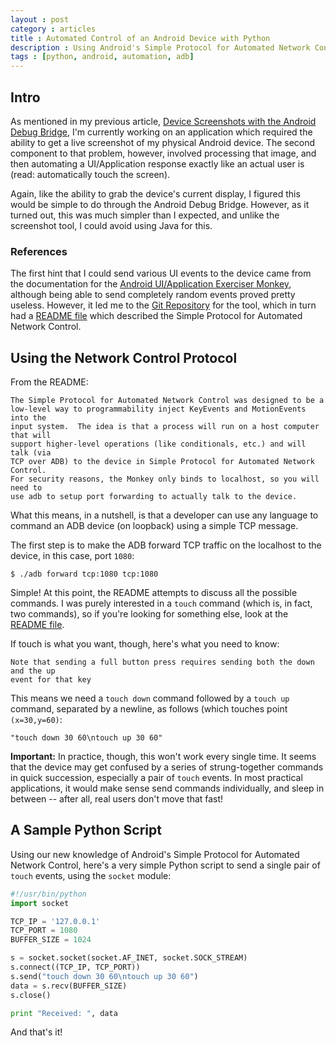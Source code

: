 ```yaml
---
layout : post
category : articles
title : Automated Control of an Android Device with Python
description : Using Android's Simple Protocol for Automated Network Control to send touch events to a physical device using Python and a TCP socket.
tags : [python, android, automation, adb]
---
```


## Intro
As mentioned in my previous article, [Device Screenshots with the Android Debug
Bridge](/articles/2010/06/16/device-screenshots-with-the-android-debug-bridge),
I'm currently working on an application which required the ability to get a
live screenshot of my physical Android device. The second component to that
problem, however, involved processing that image, and then automating a
UI/Application response exactly like an actual user is (read: automatically
touch the screen).

Again, like the ability to grab the device's current display, I figured this
would be simple to do through the Android Debug Bridge. However, as it turned
out, this was much simpler than I expected, and unlike the screenshot tool, I
could avoid using Java for this.

### References
The first hint that I could send various UI events to the device came from the
documentation for the [Android UI/Application Exerciser
Monkey](http://developer.android.com/guide/developing/tools/monkey.html),
although being able to send completely random events proved pretty useless.
However, it led me to the [Git
Repository](http://android.git.kernel.org/?p=platform/development.git;a=tree;f=cmds/monkey)
for the tool, which in turn had a [README
file](http://android.git.kernel.org/?p=platform/development.git;a=blob;f=cmds/monkey/README.NETWORK.txt)
which described the Simple Protocol for Automated Network Control.

## Using the Network Control Protocol
From the README:

```
The Simple Protocol for Automated Network Control was designed to be a
low-level way to programmability inject KeyEvents and MotionEvents into the
input system.  The idea is that a process will run on a host computer that will
support higher-level operations (like conditionals, etc.) and will talk (via
TCP over ADB) to the device in Simple Protocol for Automated Network Control.
For security reasons, the Monkey only binds to localhost, so you will need to
use adb to setup port forwarding to actually talk to the device.
```

What this means, in a nutshell, is that a developer can use any language to
command an ADB device (on loopback) using a simple TCP message.

The first step is to make the ADB forward TCP traffic on the localhost to the
device, in this case, port `1080`:

```
$ ./adb forward tcp:1080 tcp:1080
```

Simple! At this point, the README attempts to discuss all the possible
commands.  I was purely interested in a `touch` command (which is, in fact, two
commands), so if you're looking for something else, look at the [README
file](http://android.git.kernel.org/?p=platform/development.git;a=blob;f=cmds/monkey/README.NETWORK.txt).

If touch is what you want, though, here's what you need to know:

```
Note that sending a full button press requires sending both the down and the up
event for that key
```

This means we need a `touch down` command followed by a `touch up` command,
separated by a newline, as follows (which touches point `(x=30,y=60)`:

```
"touch down 30 60\ntouch up 30 60"
```

**Important:** In practice, though, this won't work every single time. It seems
that the device may get confused by a series of strung-together commands in
quick succession, especially a pair of `touch` events. In most practical
applications, it would make sense send commands individually, and sleep in
between -- after all, real users don't move that fast!

## A Sample Python Script
Using our new knowledge of Android's Simple Protocol for Automated Network
Control, here's a very simple Python script to send a single pair of `touch`
events, using the `socket` module:

```python
#!/usr/bin/python
import socket

TCP_IP = '127.0.0.1'
TCP_PORT = 1080
BUFFER_SIZE = 1024

s = socket.socket(socket.AF_INET, socket.SOCK_STREAM)
s.connect((TCP_IP, TCP_PORT))
s.send("touch down 30 60\ntouch up 30 60")
data = s.recv(BUFFER_SIZE)
s.close()

print "Received: ", data
```

And that's it!
